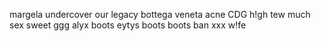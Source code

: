 margela
undercover
our legacy
bottega veneta
acne
CDG
h!gh
tew much
sex sweet
ggg
alyx boots
eytys boots
boots
ban
xxx
w!fe
